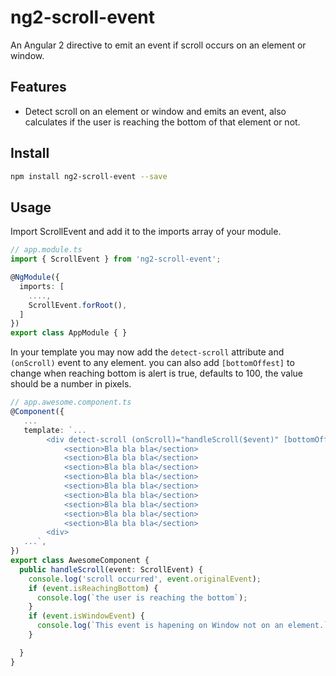 # ng2-scroll-event
An Angular 2 directive to emit an event if scroll occurs on an element or window.

## Features
- Detect scroll on an element or window and emits an event, also calculates if the user is reaching the bottom of that element or not.

## Install
```sh
npm install ng2-scroll-event --save
```
## Usage
Import ScrollEvent and add it to the imports array of your module.


```typescript
// app.module.ts
import { ScrollEvent } from 'ng2-scroll-event';

@NgModule({
  imports: [
    ....,
    ScrollEvent.forRoot(),
  ]
})
export class AppModule { }
```


In your template you may now add the `detect-scroll` attribute and `(onScroll)` event to any element.
you can also add `[bottomOffest]` to change when reaching bottom is alert is true, defaults to 100, the value should be a number in pixels.

```typescript
// app.awesome.component.ts
@Component({
   ...
   template: `...
        <div detect-scroll (onScroll)="handleScroll($event)" [bottomOffest]="200">
            <section>Bla bla bla</section>
            <section>Bla bla bla</section>
            <section>Bla bla bla</section>
            <section>Bla bla bla</section>
            <section>Bla bla bla</section>
            <section>Bla bla bla</section>
            <section>Bla bla bla</section>
            <section>Bla bla bla</section>
            <section>Bla bla bla</section>
        <div>
   ...`,
})
export class AwesomeComponent {
  public handleScroll(event: ScrollEvent) {
    console.log('scroll occurred', event.originalEvent);
    if (event.isReachingBottom) {
      console.log(`the user is reaching the bottom`);
    }
    if (event.isWindowEvent) {
      console.log(`This event is hapening on Window not on an element.`);
    }

  }
}
```

